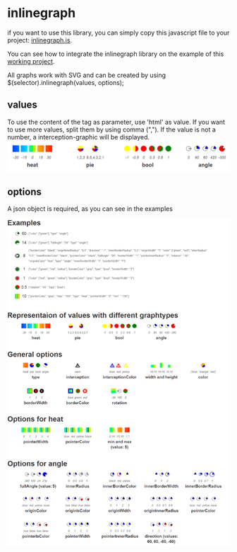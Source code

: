 inlinegraph
===========
if you want to use this library, you can simply copy this javascript file to your project: [inlinegraph.js](./docs/inlinegraph.js).

You can see how to integrate the inlinegraph library on the example of this [working project](./docs).

All graphs work with SVG and can be created by using 
$(selector).inlinegraph(values, options);

values
------
To use the content of the tag as parameter, use 'html' as value. If you want to use more values, split them by using comma (","). If the value is not a number, a interception-graphic will be displayed.
![values](./img/inlinegraph_detail.png)

options
-------
A json object is required, as you can see in the examples

![options](./img/inlinegraph.png)
